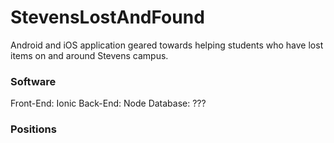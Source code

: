 # StevensLostAndFound

Android and iOS application geared towards helping students who have lost items on and around Stevens campus.

### Software
Front-End: Ionic
Back-End: Node
Database: ???

### Positions
